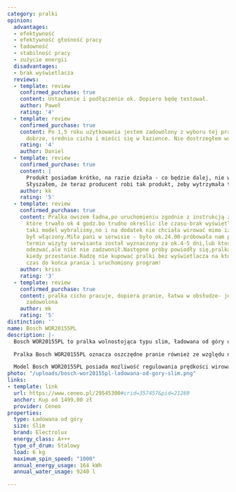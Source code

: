 ```yaml
---
category: pralki
opinion:
  advantages:
  - efektywność
  - efektywność głośność pracy
  - ładowność
  - stabilność pracy
  - zużycie energii
  disadvantages:
  - brak wyświetlacza
  reviews:
  - template: review
    confirmed_purchase: true
    content: Ustawienie i podłączenie ok. Dopiero będę testował.
    author: Paweł
    rating: '4'
  - template: review
    confirmed_purchase: true
    content: Po 1,5 roku użytkowania jestem zadowolony z wyboru tej pralki. Pierze
      dobrze, średnio cicha i mieści się w łazience. Nie dostrzegłem wad.
    rating: '4'
    author: Daniel
  - template: review
    confirmed_purchase: true
    content: |
      Produkt posiadam krótko, na razie działa - co będzie dalej, nie wiem.
      Słyszałem, że teraz producent robi tak produkt, żeby wytrzymała tydzień dłużej niż gwarancja - zobaczymy
    author: kk
    rating: '5'
  - template: review
    confirmed_purchase: true
    content: Pralka owszem ładna,po uruchomieniu zgodnie z instrukcją zrobiliśmy pranie
      które trwało ok 4 godz.bo trudno określic ile czasu-brak wyświetlacza,no ale
      taki model wybraliśmy,no i na dodatek nie chciała wirować mimo iż taki program
      był włączony.Miła pani w serwisie - było ok.24.00-próbowała nam pomóc,najbliższy
      termin wizyty serwisanta został wyznaczony za ok.4-5 dni,lub ktoś miał się jutro
      odezwać,ale nikt nie zadzwonił.Następne próby powiodły się,pralka wirowała,ciekawe
      kiedy przestanie.Radzę nie kupować pralki bez wyświetlacza na którym można odczytać
      czas do końca prania i uruchomiony program!
    author: kriss
    rating: '3'
  - template: review
    confirmed_purchase: true
    content: pralka cicho pracuje, dopiera pranie, łatwa w obsłudze- jestem bardzo
      zadowolona
    author: mk
    rating: '5'
distinction: ''
name: Bosch WOR20155PL
description: |-
  Bosch WOR20155PL to pralka wolnostojąca typu slim, ładowana od góry o maksymalnym załadunku 6 kilogramów. Jedną z jej najbardziej istotnych cech jest funkcja Active Water, która aktywnie zmniejsza zużycie wody podczas prania. Dwustopniowy czujnik umieszczony w urządzeniu rozpoznaje ilość załadunku, dostosowując do każdego prania optymalną ilość wody. Dzięki temu użytkownik zużywa znacznie mniej wody do prania w skali roku. Funkcja Active Water nie tylko zmniejsza koszty prania - jest ono bardziej ekologiczne, ponieważ nie ma konieczności niepotrzebnego marnowania wody

  Pralka Bosch WOR20155PL oznacza oszczędne pranie również ze względu na najwyższą klasę efektywności energetycznej A+++. Zużycie roczne przy 220 cyklach prania standardowego wynosi 164 kWh zarówno przy pełnym, jak i częściowym załadunku. Rzeczywiste zużycie energii zależy jednak od sposobu korzystania z urządzenia.

  Model Bosch WOR20155PL posiada możliwość regulowania prędkości wirowania, a maksymalna możliwa prędkość wynosi 1000 obr/min. Dzięki temu w zależności od pranej odzieży można dowolnie zwiększyć lub zmniejszyć ten parametr. Ilość obrotów ma wpływ na to, jak suche będzie pranie po jego zakończeniu. Im większa jest prędkość wirowania, tym mniej nasączone wodą, ale jednocześnie bardziej wygniecione są prane ubrania.
photo: "/uploads/bosch-wor20155pl-ladowana-od-gory-slim.png"
links:
- template: link
  url: https://www.ceneo.pl/29545300#crid=357457&pid=21269
  anchor: Kup od 1499,00 zł
  provider: Ceneo
properties:
  type: Ładowana od góry
  size: Slim
  brand: Electrolux
  energy_class: A+++
  type_of_drum: Stalowy
  load: 6 kg
  maximum_spin_speed: "1000"
  annual_energy_usage: 164 kWh
  annual_water_usage: 9240 l

---
```

